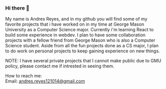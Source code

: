 ### Hi there 👋

My name is Andres Reyes, and in my github you will find some of my favorite projects that i have worked on in my time at George Mason University as a
Computer Science major. Currently i'm learning React to build some experience in webdev. I plan to have some collaboration projects with a fellow friend from 
George Mason who is also a Computer Science student. Aside from all the fun projects done as a CS major, I plan to do work on personal projects to keep gaining
experience on new things.

NOTE: I have several private projects that I cannot make public due to GMU policy, please contact me if intrested in seeing them. 

How to reach me:<br>
Email: andres.reyes121014@gmail.com

<!--
**andresreyesg4/andresreyesg4** is a ✨ _special_ ✨ repository because its `README.md` (this file) appears on your GitHub profile.

Here are some ideas to get you started:

- 🔭 I’m currently working on ...
- 🌱 I’m currently learning ...
- 👯 I’m looking to collaborate on ...
- 🤔 I’m looking for help with ...
- 💬 Ask me about ...
- 📫 How to reach me: ...
- 😄 Pronouns: ...
- ⚡ Fun fact: ...
-->
